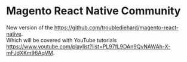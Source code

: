 # Magento React Native Community
New version of the https://github.com/troublediehard/magento-react-native.     
Which will be covered with YouTube tutorials https://www.youtube.com/playlist?list=PL97fL9DAn9QyNAWAh-X-mFJdXKm96AqVM.
